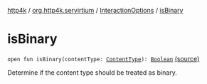 [http4k](../../index.md) / [org.http4k.servirtium](../index.md) / [InteractionOptions](index.md) / [isBinary](./is-binary.md)

# isBinary

`open fun isBinary(contentType: `[`ContentType`](../../org.http4k.core/-content-type/index.md)`): `[`Boolean`](https://kotlinlang.org/api/latest/jvm/stdlib/kotlin/-boolean/index.html) [(source)](https://github.com/http4k/http4k/blob/master/http4k-testing-servirtium/src/main/kotlin/org/http4k/servirtium/InteractionOptions.kt#L27)

Determine if the content type should be treated as binary.

